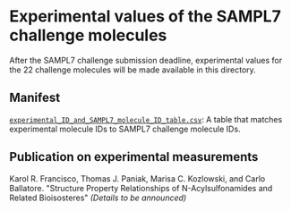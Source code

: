 # Experimental values of the SAMPL7 challenge molecules

After the SAMPL7 challenge submission deadline, experimental values for the 22 challenge molecules will be made available in this directory.


## Manifest

[`experimental_ID_and_SAMPL7_molecule_ID_table.csv`](experimental_ID_and_SAMPL7_molecule_ID_table.csv): A table that matches experimental molecule IDs to SAMPL7 challenge molecule IDs.

## Publication on experimental measurements
Karol R. Francisco, Thomas J. Paniak, Marisa C. Kozlowski, and Carlo Ballatore. "Structure Property Relationships of N-Acylsulfonamides and Related Bioisosteres" *(Details to be announced)*
